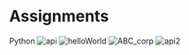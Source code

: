 # Assignments
Python
![api](https://user-images.githubusercontent.com/87609950/220624518-e2c02bc0-3265-4988-9c1c-6ebbfcbea46d.jpg)
![helloWorld](https://user-images.githubusercontent.com/87609950/220624526-8ff5d047-19dd-4076-a82b-a3a800360938.jpg)
![ABC_corp](https://user-images.githubusercontent.com/87609950/220624529-4f95310b-5e87-4c5b-a29e-b9baa2a9962b.jpg)
![api2](https://user-images.githubusercontent.com/87609950/220624533-356d8cfd-84fa-41a9-a2f7-54704923d057.jpg)
